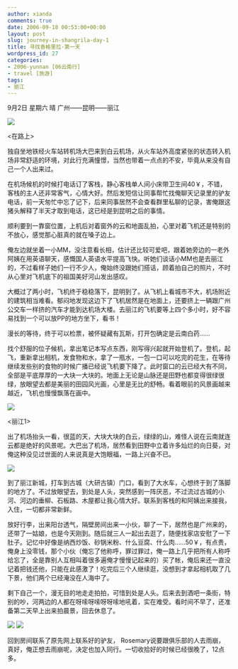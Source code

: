 ```yaml
---
author: xianda
comments: true
date: 2006-09-18 00:53:00+00:00
layout: post
slug: journey-in-shangrila-day-1
title: 寻找香格里拉·第一天
wordpress_id: 27
categories:
- 2006-yunnan [06云南行]
- travel [旅游]
tags:
- 丽江
---
```




9月2日 星期六 晴 广州——昆明——丽江



![](http://tkfiles.storage.msn.com/x1pc_jqddVOWRmZwPWAHYlSh82RY51XOTHAC9WabDqN6HAxgdgfvS4QtUHe3aIPMh-uUoPZ_L6k0APZfpqN2TnfV-AfmL1ecfC4wCH0kcL28CILkP6qqr4qIkc-kc5lD1c9I6RH2P-dk8Q)



<在路上>



独自坐地铁经火车站转机场大巴来到白云机场，从火车站外高度紧张的状态转入机场非常舒适的环境，对此行充满憧憬，当然也带着一点点的不安，毕竟从来没有自己一个人出来过。



在机场候机的时候打电话订了客栈，静心客栈单人间小床带卫生间40￥，不错，客栈的主人还非常客气，心情大好。然后发短信让同事帮忙找俺聊天记录里的驴友电话，前一天匆忙中忘了记下，后来同事居然不会查看群里私聊的记录，害俺跟这猪头解释了半天才取到电话，这已经是到昆明之后的事情。



顺利要到一靠窗位置，上机后对着窗外的云和地面乱拍，心里对着飞机还是特别的不放心，感觉那心脏真的就在嗓子边上。



俺左边就坐着一小MM，没注意看长相，估计还比较可爱吧，跟着她旁边的一老外阿姨在用英语聊天，感慨国人英语水平提高飞快。听她们谈话小MM也是去丽江的，不过看样子她们一行不少人，俺始终没跟她们搭话，顾着拍自己的照片，不时从心里对飞机底下的祖国美好河山发出感叹。

<!-- more -->

大概过了两小时，飞机终于稳稳落下，昆明到了。从飞机上看城市不大，机场附近的建筑相当难看。郁闷地发现这边下了飞机居然是在地面上，还要挤上一辆跟广州公交车一样挤的汽车才能到达机场大楼。去丽江的飞机要等上四个多小时，好不容易找到一个可以放PP的地方坐下，看书！



漫长的等待，终于可以检票，被怀疑藏有瓦斯，打开包确定是云南白药……



找个舒服的位子候机，拿出笔记本写点东西，刚写得兴起就开始登机了。登机，起飞，重新拿出相机，发食物和水，拿了一瓶水，一包一口可以吃完的花生，在等待继续发些别的食物的时候广播已经说飞机要下降了。此时窗口的云已经大有不同，全部是平底厚厚的一大块一大块的。地面上无论是山脉还是田野也都变得很绿很绿，放眼望去都是美丽的田园风光画，心里是无比的舒畅。看着眼前的风景画越来越近，飞机也慢慢飘落在画中。



![](http://tkfiles.storage.msn.com/x1pc_jqddVOWRmZwPWAHYlSh9erpDP77u4jVrbMRqAsnyZ-agklTOazfSEtdmMl_0BbMBnVOJJ8stpgVfWnnK-PFyF1gs7m4e67849LP_8dTncFvTiHcuvr1D-KTAkOAiaGcFll8ncj7Ho)





<丽江1>



出了机场抬头一看，很蓝的天，大块大块的白云，绿绿的山，难怪人说在云南就连云都是绝好的风景呢。大巴出了机场，居然看到田野中立着许多灿烂的向日葵，对俺这种没见过世面的人来说真是大饱眼福，一路上兴奋不已。



![](http://tkfiles.storage.msn.com/x1pc_jqddVOWRmZwPWAHYlSh_DlW09U_GCRP2jGkz0YY5eDS2C2k-VN2wkE2jxQEAquN8S1H_xrOCu7VAwjRQdm4gyryHE63v1oY4yaGDIUzvTV0Kl8I5GeyMFKmoU_APF4Ef-Ss6wo9zI)



到了丽江新城，打车到古城（大研古镇）门口，看到了大水车，心想终于到了落脚的地方了。不过放眼望去，到处是人头，突然感到一阵厌恶，不过流过古城的小河、河边的垂柳、石板路、木屋都让我心情大好。联系到客栈的和阿姨出来接我，入住，一切都非常新鲜。



放好行李，出来阳台透气，隔壁房间出来一小伙，聊了一下，居然也是广州来的，还带了一姑娘，也是今天刚到。随后就三人一起出去逛了，随便找家店安慰了一下肚子。记忆中好像是纳西炒饭、砂锅米粉、什么豆腐、什么肉……50￥，有点贵，俺身上没零钱，那个小伙（俺忘了他称呼，罪过罪过，俺一路上几乎把所有人称呼给忘了，全是靠别人互相叫着很多遍俺才慢慢记起来的）买了帐，俺后来还一直没记着把钱还他，只能在此感激了！吃完后三个人继续逛，没想到才拿起相机取了几下景，他们两个已经淹没在人海中了。



剩下自己一个，漫无目的地走走拍拍，可惜到处是人头。后来去到酒吧一条街，特别的吵，河两边的人都在呀嗦呀嗦呀呀嗦地吼着，实在难受。看时间不早了，还准备第二天早上出来拍晨景，回去休息了。



![](http://tkfiles.storage.msn.com/x1pc_jqddVOWRmZwPWAHYlShwo8s1dXfMVF6JR1nXqIEnPTTJ9IyAWDJfrxJnMa27dzglwTVgx2YcPEogKXoblSYz47cVwxwZTZFBL2mgSmPEgZeYEBWNeXKUNF0BX65tgriTOl0d5ZYp4)
![](http://tkfiles.storage.msn.com/x1pc_jqddVOWRmZwPWAHYlShyuFDxXjSK-6AvGzyflUTCjB7TngPXwe9lO1NV4-rc1Goh9PXJMgwJ46aSsRcw7fIIga1QRDLGHL_GVgWaS88nFqYD3bBKYV-oRpo-J4tNwKSFVy0_QzV9k)



回到房间联系了原先网上联系好的驴友，
Rosemary说要跟俱乐部的人去雨崩，真好，俺正想去雨崩呢，决定也加入同行。一切收拾好的时候已经很晚了，12点多。
